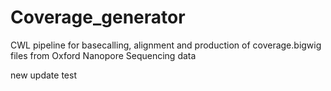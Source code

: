 # Coverage_generator
CWL pipeline for basecalling, alignment and production of coverage.bigwig files from Oxford Nanopore Sequencing data


new update test
